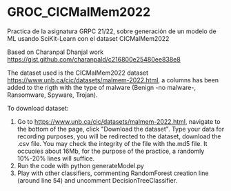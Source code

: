 # GROC_CICMalMem2022
Practica de la asignatura GRPC 21/22, sobre generación de un modelo de ML usando SciKit-Learn con el dataset CICMalMem2022

Based on Charanpal Dhanjal work https://gist.github.com/charanpald/c216800e25480ee838e8

The dataset used is the CICMalMem2022 dataset https://www.unb.ca/cic/datasets/malmem-2022.html, a columns has been added to the rigth with the type of malware (Benign -no malware-, Ransomware, Spyware, Trojan).

To download dataset:
1) Go to https://www.unb.ca/cic/datasets/malmem-2022.html, navigate to the bottom of the page, click "Download the dataset".
   Type your data for recording purposes, you will be redirected to the dataset, download the .csv file. You may check the integrity of the file with the.md5 file. It occuoies about 16Mb, for the purpose of the practice, a randomly 10%-20% lines will suffice.
2) Run the code with
   python generateModel.py
3) Play with other classifiers, commenting RandomForest creation line
   (around line 54) and uncomment DecisionTreeClassifier.
